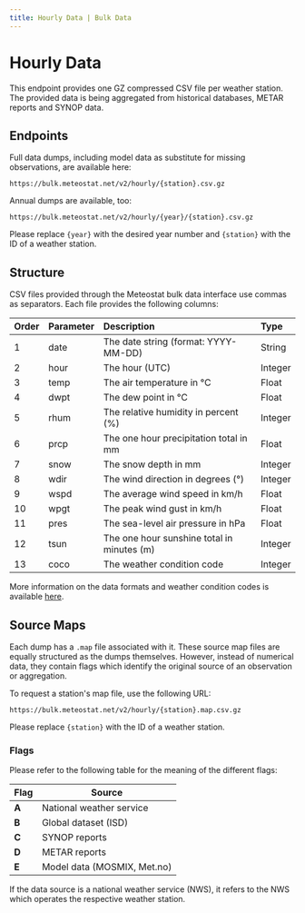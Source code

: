 ```yaml
---
title: Hourly Data | Bulk Data
---
```


# Hourly Data

This endpoint provides one GZ compressed CSV file per weather station. The provided data is being aggregated from historical databases, METAR reports and SYNOP data.

## Endpoints

Full data dumps, including model data as substitute for missing observations, are available here:

```
https://bulk.meteostat.net/v2/hourly/{station}.csv.gz
```

Annual dumps are available, too:

```
https://bulk.meteostat.net/v2/hourly/{year}/{station}.csv.gz
```

Please replace `{year}` with the desired year number and `{station}` with the ID of a weather station.

## Structure

CSV files provided through the Meteostat bulk data interface use commas as separators. Each file provides the following columns:

| **Order** | **Parameter** | **Description**                            | **Type** |
|:----------|:--------------|:-------------------------------------------|:---------|
| 1         | date          | The date string (format: YYYY-MM-DD)       | String   |
| 2         | hour          | The hour (UTC)                             | Integer  |
| 3         | temp          | The air temperature in °C                  | Float    |
| 4         | dwpt          | The dew point in °C                        | Float    |
| 5         | rhum          | The relative humidity in percent (%)       | Integer  |
| 6         | prcp          | The one hour precipitation total in mm     | Float    |
| 7         | snow          | The snow depth in mm                       | Integer  |
| 8         | wdir          | The wind direction in degrees (°)          | Integer  |
| 9         | wspd          | The average wind speed in km/h             | Float    |
| 10        | wpgt          | The peak wind gust in km/h                 | Float    |
| 11        | pres          | The sea-level air pressure in hPa          | Float    |
| 12        | tsun          | The one hour sunshine total in minutes (m) | Integer  |
| 13        | coco          | The weather condition code                 | Integer  |

More information on the data formats and weather condition codes is available [here](/formats.html).

## Source Maps

Each dump has a `.map` file associated with it. These source map files are equally structured as the dumps themselves. However, instead of numerical data, they contain flags which identify the original source of an observation or aggregation.

To request a station's map file, use the following URL:

```
https://bulk.meteostat.net/v2/hourly/{station}.map.csv.gz
```

Please replace `{station}` with the ID of a weather station.

### Flags

Please refer to the following table for the meaning of the different flags:

| **Flag** | **Source**                  |
| -------- | --------------------------- |
| **A**    | National weather service    |
| **B**    | Global dataset (ISD)        |
| **C**    | SYNOP reports               |
| **D**    | METAR reports               |
| **E**    | Model data (MOSMIX, Met.no) |

If the data source is a national weather service (NWS), it refers to the NWS which operates the respective weather station.
